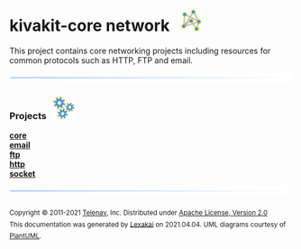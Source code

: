 # kivakit-core network &nbsp;&nbsp;![](../../documentation/images/graph-40.png)

This project contains core networking projects including resources for common protocols such as HTTP, FTP and email.

![](documentation/images/horizontal-line.png)

[//]: # (start-user-text)



[//]: # (end-user-text)

### Projects &nbsp; ![](documentation/images/gears-40.png)

[**core**](core/README.md)  
[**email**](email/README.md)  
[**ftp**](ftp/README.md)  
[**http**](http/README.md)  
[**socket**](socket/README.md)  

[//]: # (start-user-text)



[//]: # (end-user-text)

![](documentation/images/horizontal-line.png)

<sub>Copyright &#169; 2011-2021 [Telenav](http://telenav.com), Inc. Distributed under [Apache License, Version 2.0](LICENSE)</sub>  
<sub>This documentation was generated by [Lexakai](https://github.com/Telenav/lexakai) on 2021.04.04. UML diagrams courtesy
of [PlantUML](http://plantuml.com).</sub>
